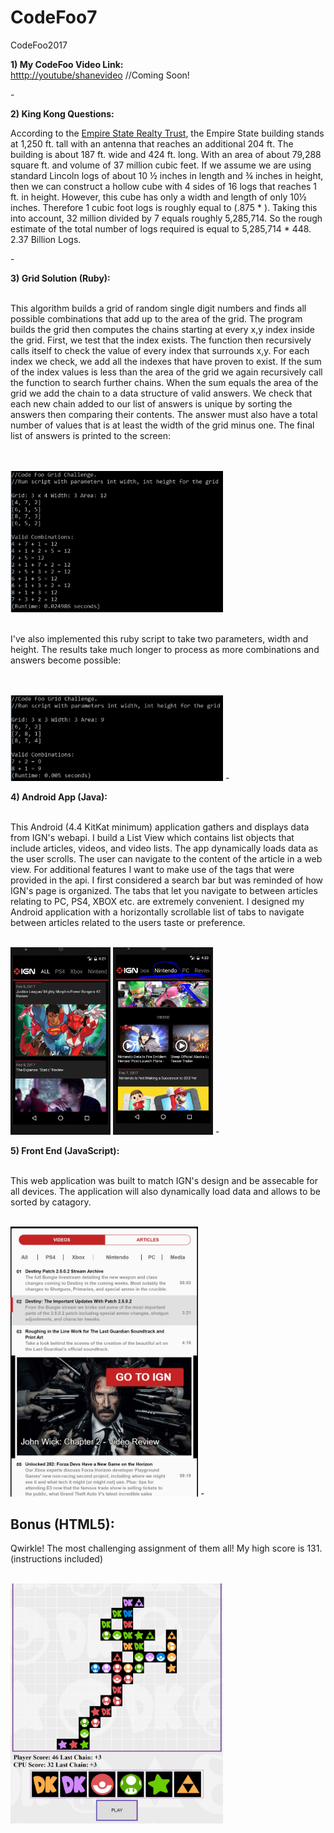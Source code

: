 # CodeFoo7
CodeFoo2017

<p>
<b>1) My CodeFoo Video Link:</b>
<br/>
<a href="http://google.com">htttp://youtube/shanevideo</a> //Coming Soon!
</p>
-

<b> 2) King Kong Questions:</b>

<p> 
According to the <a href="http://www.esbnyc.com/sites/default/files/esb_fact_sheet_4_9_14_4.pdf">Empire State Realty Trust</a>, the Empire State building stands at 1,250 ft. tall with an antenna that reaches an additional 204 ft. The building is about 187 ft. wide and 424 ft. long. With an area of about 79,288 square ft. and volume of 37 million cubic feet. If we assume we are using standard Lincoln logs of about 10 ½ inches in length and ¾ inches in height, then we can construct a hollow cube with 4 sides of 16 logs that reaches 1 ft. in height. However, this cube has only a width and length of only 10½ inches. Therefore 1 cubic foot logs is roughly equal to (.875 * ). Taking this into account, 32 million divided by 7 equals roughly 5,285,714. So the rough estimate of the total number of logs required is equal to 5,285,714 * 448. 2.37 Billion Logs.
</p> 
-

<b>3) Grid Solution (Ruby):</b>
<br/>
<br/>
<p/>
This algorithm builds a grid of random single digit numbers and finds all possible combinations that add up to the area of the grid. The program builds the grid then computes the chains starting at every x,y index inside the grid. First, we test that the index exists. The function then recursively calls itself to check the value of every index that surrounds x,y. For each index we check, we add all the indexes that have proven to exist. If the sum of the index values is less than the area of the grid we again recursively call the function to search further chains. When the sum equals the area of the grid we add the chain to a data structure of valid answers. We check that each new chain added to our list of answers is unique by sorting the answers then comparing their contents. The answer must also have a total number of values that is at least the width of the grid minus one. The final list of answers is printed to the screen:
</p>
<br/>
<br/>
<img src="img/grid1.JPG" width="340"/>
<br/>
<br/>
<p>
I've also implemented this ruby script to take two parameters, width and height. The results take much longer to process as more combinations and answers become possible:
</p>
<br/>
<br/>
<img src="img/grid2.JPG" width="340"/>
-

<b>4) Android App (Java):</b>
<br/><br/>
<p>
This Android (4.4 KitKat minimum) application gathers and displays data from IGN's webapi. I build a List View which contains list objects that include articles, videos, and video lists. The app dynamically loads data as the user scrolls. The user can navigate to the content of the article in a web view. For additional features I want to make use of the tags that were provided in the api. I first considered a search bar but was reminded of how IGN's page is organized. The tabs that let you navigate to between articles relating to PC, PS4, XBOX etc. are extremely convenient. I designed my Android application with a horizontally scrollable list of tabs to navigate between articles related to the users taste or preference.
</p>
<br/>
<img src="img/android1.JPG" width="160"/>
<img src="img/android2.JPG" width="160"/>
-

<b>5) Front End (JavaScript):</b>
<br/><br/>
<p>
This web application was built to match IGN's design and be assecable for all devices. The application will also dynamically load data and allows to be sorted by catagory. 
</p>
<br/>
<img src="img/webapp1.JPG" width="300"/>
-

<b>Bonus (HTML5):</b>
- 
<p>
Qwirkle! The most challenging assignment of them all! My high score is 131. (instructions included)
</p>
<br/>
<img src="img/qwirkle1.JPG" width="340"/>

